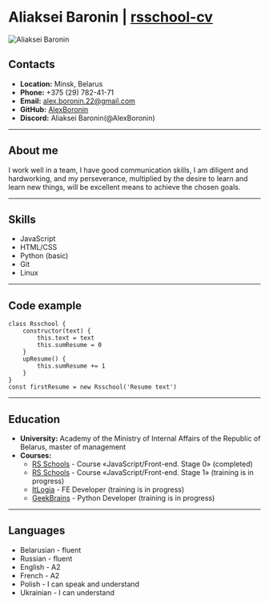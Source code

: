 # Aliaksei Baronin   |  __[rsschool-cv](https://AlexBoronin.github.io/rsschool-cv/)__
![Aliaksei Baronin](https://im.wampi.ru/2022/12/14/Beginner3bf90100da6e156e.png)
## __Contacts__
- __Location:__ Minsk, Belarus
- __Phone:__ +375 (29) 782-41-71
- __Email:__ alex.boronin.22@gmail.com
- __GitHub:__ [AlexBoronin](https://github.com/AlexBoronin)
- __Discord:__ Aliaksei Baronin(@AlexBoronin)
---
## **About me**
I work well in a team, I have good communication skills, I am diligent and hardworking, and my perseverance, multiplied by the desire to learn and learn new things, will be excellent means to achieve the chosen goals.
___ 
## __Skills__
 - JavaScript
 - HTML/CSS
 - Python (basic)
 - Git
 - Linux
 ---
## __Code example__
``` 
class Rsschool {
    constructor(text) {
        this.text = text
        this.sumResume = 0
    } 
    upResume() {
        this.sumResume += 1
    }
}
const firstResume = new Rsschool('Resume text')
```
---
## __Education__
- __University:__ Academy of the Ministry of Internal Affairs of the Republic of Belarus, master of management
- __Courses:__
    - [RS Schools](https://rs.school/) - Course «JavaScript/Front-end. Stage 0»  (сompleted)
    - [RS Schools](https://rs.school/) - Course «JavaScript/Front-end. Stage 1»  (training is in progress)
    - [ItLogia](https://itlogia.ru/) - FE Developer (training is in progress)
    - [GeekBrains](https://gb.ru/) - Python Developer (training is in progress)
---
## __Languages__
- Belarusian - fluent
- Russian - fluent
- English - A2
- French - A2
- Polish - I can speak and understand
- Ukrainian - I can understand